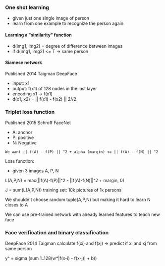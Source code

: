 
### One shot learning
- given just one single image of person
- learn from one example to recognize the person again
#### Learning a "similarity" function
- d(img1, img2) = degree of difference between images
- if d(img1, img2) <= T -> same person
#### Siamese network
Published 2014 Taigman DeepFace
- input: x1
- output: f(x1) of 128 nodes in the last layer
- encoding x1 -> f(x1)
- d(x1, x2) = || f(x1) - f(x2) || 2//2
### Triplet loss function
Published 2015 Schroff FaceNet
- A: anchor
- P: positive
- N: Negative

`We want || f(A) - f(P) || ^2 + alpha (margin) <= || f(A) - f(N) || ^2`

Loss function:
- given 3 images A, P, N

L(A,P,N) = max(||f(A)-f(P)||^2 - ||f(A)-f(N)||^2 + margin, 0)

J = sum(L(A,P,N))
training set: 10k pictures of 1k persons

We shouldn't choose random tuple(A,P,N) but making it hard to learn N closes to A

We can use pre-trained network with already learned features to teach new face

### Face verification and binary classification
DeepFace 2014 Taigman
calculate f(xi) and f(xj) => predict if xi and xj from same person

y^ = sigma (sum 1..128(w*|f(x-i) - f(x-j)| + b))

